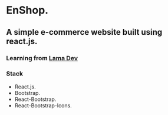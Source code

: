 # EnShop.

## A simple e-commerce website built using react.js.

### Learning from [Lama Dev](https://www.youtube.com/watch?v=c1xTDSIXit8)

### Stack

- React.js.
- Bootstrap.
- React-Bootstrap.
- React-Bootstrap-Icons.
